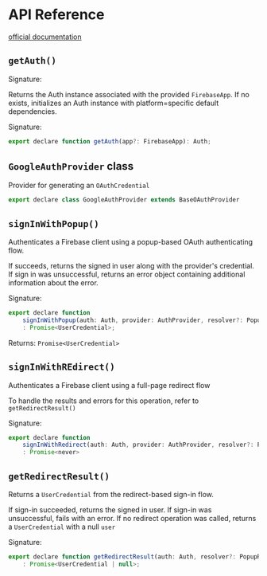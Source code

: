 # API Reference

[official documentation](https://firebase.google.com/docs/reference/js/auth)

## `getAuth()`

Signature:

Returns the Auth instance associated with the provided `FirebaseApp`. If no exists, initializes an Auth instance with platform=specific default dependencies.

Signature:

```jsx
export declare function getAuth(app?: FirebaseApp): Auth;
```

## `GoogleAuthProvider` class

Provider for generating an `OAuthCredential`

```jsx
export declare class GoogleAuthProvider extends BaseOAuthProvider
```

## `signInWithPopup()`

Authenticates a Firebase client using a popup-based OAuth authenticating flow.

If succeeds, returns the signed in user along with the provider's credential. If sign in was unsuccessful, returns an error object containing additional information about the error.

Signature:

```jsx
export declare function
    signInWithPopup(auth: Auth, provider: AuthProvider, resolver?: PopupRedirectResolver)
    : Promise<UserCredential>;
```

Returns: `Promise<UserCredential>`

## `signInWithREdirect()`

Authenticates a Firebase client using a full-page redirect flow

To handle the results and errors for this operation, refer to `getRedirectResult()`

Signature:

```jsx
export declare function
    signInWithRedirect(auth: Auth, provider: AuthProvider, resolver?: PopupRedirectResolver)
    : Promise<never>
```

## `getRedirectResult()`

Returns a `UserCredential` from the redirect-based sign-in flow.

If sign-in succeeded, returns the signed in user. If sign-in was unsuccessful, fails with an error. If no redirect operation was called, returns a `UserCredential` with a null `user`

Signature:

```jsx
export declare function getRedirectResult(auth: Auth, resolver?: PopupRedirectResolver)
    : Promise<UserCredential | null>;
```
